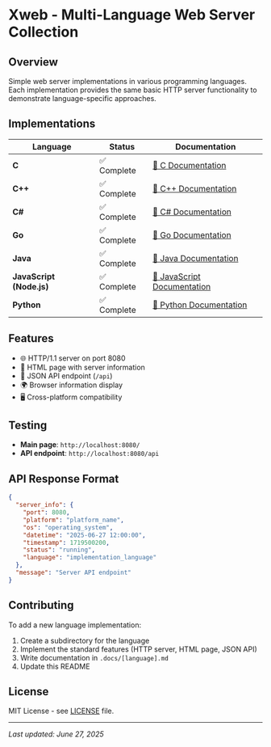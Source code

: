 # Xweb - Multi-Language Web Server Collection

## Overview

Simple web server implementations in various programming languages. Each implementation provides the same basic HTTP server functionality to demonstrate language-specific approaches.

## Implementations

| Language | Status | Documentation |
|----------|--------|---------------|
| **C** | ✅ Complete | [📖 C Documentation](.docs/c.md) |
| **C++** | ✅ Complete | [📖 C++ Documentation](.docs/cpp.md) |
| **C#** | ✅ Complete | [📖 C# Documentation](.docs/csharp.md) |
| **Go** | ✅ Complete | [📖 Go Documentation](.docs/go.md) |
| **Java** | ✅ Complete | [📖 Java Documentation](.docs/java.md) |
| **JavaScript (Node.js)** | ✅ Complete | [📖 JavaScript Documentation](.docs/js.md) |
| **Python** | ✅ Complete | [📖 Python Documentation](.docs/python.md) |

## Features

- 🌐 HTTP/1.1 server on port 8080
- 📄 HTML page with server information
- 🔗 JSON API endpoint (`/api`)
- 🌍 Browser information display
- 🖥️ Cross-platform compatibility

## Testing

- **Main page**: `http://localhost:8080/`
- **API endpoint**: `http://localhost:8080/api`

## API Response Format

```json
{
  "server_info": {
    "port": 8080,
    "platform": "platform_name",
    "os": "operating_system",
    "datetime": "2025-06-27 12:00:00",
    "timestamp": 1719500200,
    "status": "running",
    "language": "implementation_language"
  },
  "message": "Server API endpoint"
}
```

## Contributing

To add a new language implementation:

1. Create a subdirectory for the language
2. Implement the standard features (HTTP server, HTML page, JSON API)
3. Write documentation in `.docs/[language].md`
4. Update this README

## License

MIT License - see [LICENSE](LICENSE) file.

---

*Last updated: June 27, 2025*